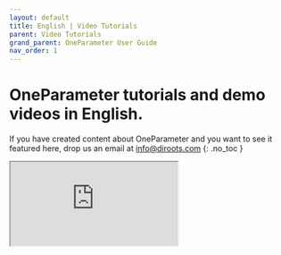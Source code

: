 ```yaml
---
layout: default
title: English | Video Tutorials
parent: Video Tutorials
grand_parent: OneParameter User Guide
nav_order: 1
---
```


# OneParameter tutorials and demo videos in English.
If you have created content about OneParameter and you want to see it featured here, drop us an email at info@diroots.com
{: .no_toc }

 <div class="di-iframe-container">
  <iframe
  title="#DiRootsOne | Add/Remove Revit parameter values in bulk with OneParameter"
  class="di-responsive-iframe"
  src="https://www.youtube.com/embed/zcQNOiKWeDI">
  </iframe>
</div>